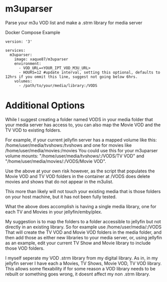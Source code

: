 # m3uparser
Parse your m3u VOD list and make a .strm library for media server

Docker Compose Example

```compose example
version: '3'

services:
  m3uparser:
    image: xaque87/m3uparser
    environment:
      - VOD_URL=<YOUR_IPT_VOD_M3U_URL>
      - HOURS=12 #update interval, setting this optional, defaults to 12hrs if you ommit this line, suggest not going below 6hrs.
    volumes:
      - /path/to/your/media/library:/VODS

```
# Additional Options

While I suggest creating a folder named VODS in your media folder that your media server has access to,
you can also map the Movie VOD and the TV VOD to existing folders.

For example, if your current jellyfin server has a mapped volume like this:
/home/user/media/tvshows:/tvshows and one for movies like /home/user/media/movies:/movies
You could use this for your m3uparser volume mounts:
"/home/user/media/tvshows/:/VODS/TV VOD" and "/home/user/media/movies/:/VODS/Movie VOD".

Use the above at your own risk however, as the script that populates the Movie VOD and TV VOD folders
in the container at /VODS does delete movies and shows that do not appear in the m3ulist.

This more than likely will not touch your existing media that is those folders on your host machine,
but it has not been fully tested.

What the above does accomplish is having a single media library,
one for each TV and Movies in your jellyfin/emby/plex.

My suggestion is to map the folders to a folder accessible to jellyfin but not directly in an existing library.
So for example use /home/user/media/:/VODS
That will create the TV VOD and Movie VOD folders in the media folder,
and then add those as either new libraries to your media server, or, using jellyfin as an example,
edit your current TV Show and Movie library to include those VOD folders.

I myself seperate my VOD .strm library from my digital library. As in, in my jellyfin server I have each a Movies, TV Shows, Movie VOD, TV VOD library. This allows some flexability if for some reason a VOD library needs to be rebuilt or something goes wrong, it doesnt affect my non .strm library.
